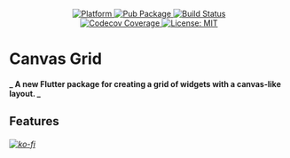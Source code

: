 
<p align="center">
  <a href="https://flutter.dev">
    <img src="https://img.shields.io/badge/Platform-Flutter-02569B?logo=flutter"
      alt="Platform" />
  </a>
  <a href="https://pub.dartlang.org/packages/canvas_grid">
    <img src="https://img.shields.io/pub/v/canvas_grid.svg"
      alt="Pub Package" />
  </a>
  <a href="https://github.com/holyboom1/canvas_grid/issues">
    <img src="https://img.shields.io/github/workflow/status/holyboom1/canvas_grid/CI?logo=github"
      alt="Build Status" />
  </a>
  <br>
  <a href="https://codecov.io/gh/holyboom1/canvas_grid">
    <img src="https://codecov.io/gh/holyboom1/canvas_grid/branch/master/graph/badge.svg"
      alt="Codecov Coverage" />
  </a>
  <a href="https://opensource.org/licenses/MIT">
    <img src="https://img.shields.io/github/license/holyboom1/canvas_grid?color=red"
      alt="License: MIT" />
  </a>

</p>

# Canvas Grid

#### _ A new Flutter package for creating a grid of widgets with a canvas-like layout. _

## Features

###### [![ko-fi](https://ko-fi.com/img/githubbutton_sm.svg)](https://ko-fi.com/C0C8Z5SA5)


